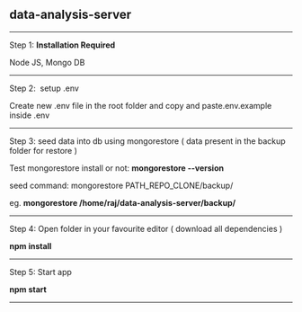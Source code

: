 ## **data-analysis-server**

* * *

Step 1: **Installation Required**

Node JS, Mongo DB

* * *

Step 2:  setup .env

Create new .env file in the root folder and copy and paste.env.example inside .env

* * *

Step 3: seed data into db using mongorestore ( data present in the backup folder for restore )

Test mongorestore install or not: **mongorestore --version**

seed command: mongorestore PATH\_REPO\_CLONE/backup/

eg. **mongorestore /home/raj/data-analysis-server/backup/**

* * *

Step 4: Open folder in your favourite editor ( download all dependencies )

**npm install**

* * *

Step 5: Start app

**npm start**

* * *